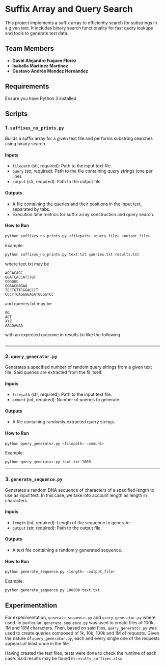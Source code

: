 # Suffix Array and Query Search

This project implements a suffix array to efficiently search for substrings in a given text. It includes binary search functionality for fast query lookups and tools to generate test data.

## Team Members

- **David Alejandro Fuquen Florez**
- **Isabella Martinez Martinez**
- **Gustavo Andrés Mendez Hernández**

## Requirements

Ensure you have Python 3 installed

## Scripts

### 1. `suffixes_no_prints.py`

Builds a suffix array for a given text file and performs substring searches using binary search.

#### **Inputs**
- `filepath` (str, required): Path to the input text file.
- `query` (str, required): Path to the file containing query strings (one per line).
- `output` (str, required): Path to the output file.

#### **Outputs**
- A file containing the queries and their positions in the input text, separated by tabs.
- Execution time metrics for suffix array construction and query search.

#### **How to Run**
```bash
python suffixes_no_prints.py <filepath> <query_file> <output_file>
```
Example:
```bash
python suffixes_no_prints.py text.txt queries.txt results.txt
```
where text.txt may be
```
ACCACAGC
GGATCACCATTTGT
CGGGGC
CGAACGAGAA
TCCTGTTCGGACCCT
CCCTTCAGGGGAGATGCGGTCC
```
and queries.txt may be
```
GG
ACT
XYZ
AACGAGAA
```
with an expected outcome in results.txt like the following  
```

```
---

### 2. `query_generator.py`

Generates a specified number of random query strings from a given text file. Said queries are extracted from the fil itself.

#### **Inputs**
- `filepath` (str, required): Path to the input text file.
- `amount` (int, required): Number of queries to generate.

#### **Outputs**
- A file containing randomly extracted query strings.

#### **How to Run**
```bash
python query_generator.py <filepath> <amount>
```
Example:
```bash
python query_generator.py text.txt 1000
```

---

### 3. `generate_sequence.py`

Generates a random DNA sequence of characters of a specified length to use as input text. In this case, we take into account length as length in characters.

#### **Inputs**
- `length` (int, required): Length of the sequence to generate.
- `output` (str, required): Path to the output file.

#### **Outputs**
- A text file containing a randomly generated sequence.

#### **How to Run**
```bash
python generate_sequence.py <length> <output_file>
```
Example:
```bash
python generate_sequence.py 100000 text.txt
```

## Experimentation


For experimentation, `generate_sequence.py` and `query_generator.py` where used. In particular, `generate_sequence.py` was used to create files of 100k, 1M and 10M characters. 
Then, based on said files, `query_generator.py` was used to create queries composed of 1k, 10k, 100k and 1M of requests. Given the nature of `query_generator.py`, each and every single one
of the requests appears at least once in the file.

Having created the test files, tests were done to check the runtime of each case. Said results may be found in `results_suffixes.xlsx`




